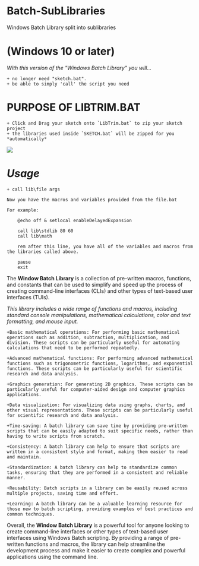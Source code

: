 # Batch-SubLibraries
Windows Batch Library split into sublibraries

# (Windows 10 or later)

*With this version of the "Windows Batch Library" you will...*
    
    + no longer need "sketch.bat".
    + be able to simply 'call' the script you need

# PURPOSE OF LIBTRIM.BAT #
    + Click and Drag your sketch onto `LibTrim.bat` to zip your sketch project
    + the libraries used inside `SKETCH.bat` will be zipped for you *automatically*

![](https://imgur.com/J14yz7J.gif)

# *Usage* #
    + call lib\file args

    Now you have the macros and variables provided from the file.bat
    
    For example:
    
        @echo off & setlocal enableDelayedExpansion

        call lib\stdlib 80 60
        call lib\math
        
        rem after this line, you have all of the variables and macros from the libraries called above.
        
        pause
        exit

The **Window Batch Library** is a collection of pre-written macros, functions, and constants
that can be used to simplify and speed up the process of creating command-line interfaces (CLIs) 
and other types of text-based user interfaces (TUIs).

*This library includes a wide range of functions and macros, including standard console manipulations, 
mathematical calculations, color and  text formatting, and mouse input.*

    +Basic mathematical operations: For performing basic mathematical operations such as addition, subtraction, multiplication, and division. These scripts can be particularly useful for automating calculations that need to be performed repeatedly.

    +Advanced mathematical functions: For performing advanced mathematical functions such as trigonometric functions, logarithms, and exponential functions. These scripts can be particularly useful for scientific research and data analysis.

    +Graphics generation: For generating 2D graphics. These scripts can be particularly useful for computer-aided design and computer graphics applications.
    
    +Data visualization: For visualizing data using graphs, charts, and other visual representations. These scripts can be particularly useful for scientific research and data analysis.

    +Time-saving: A batch library can save time by providing pre-written scripts that can be easily adapted to suit specific needs, rather than having to write scripts from scratch.

    +Consistency: A batch library can help to ensure that scripts are written in a consistent style and format, making them easier to read and maintain.

    +Standardization: A batch library can help to standardize common tasks, ensuring that they are performed in a consistent and reliable manner.

    +Reusability: Batch scripts in a library can be easily reused across multiple projects, saving time and effort.

    +Learning: A batch library can be a valuable learning resource for those new to batch scripting, providing examples of best practices and common techniques.

Overall, the **Window Batch Library** is a powerful tool for anyone looking to create 
command-line interfaces or other types of text-based user interfaces using Windows Batch 
scripting. By providing a range of pre-written functions and macros, the library can help 
streamline the development process and make it easier to create complex and powerful 
applications using the command line.
